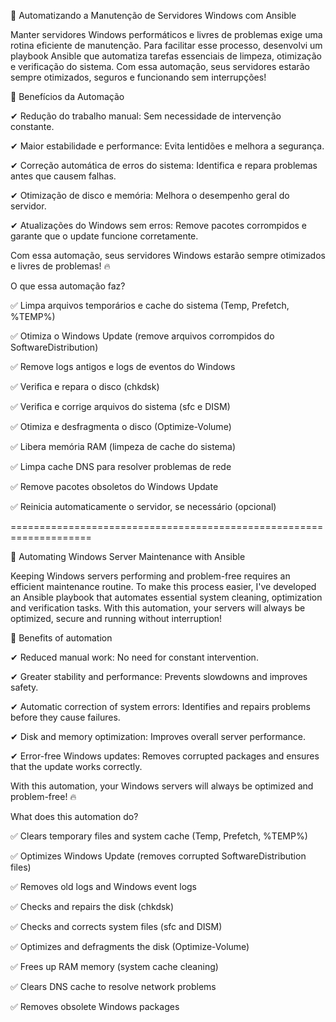 🚀 Automatizando a Manutenção de Servidores Windows com Ansible

Manter servidores Windows performáticos e livres de problemas exige uma rotina eficiente de manutenção. 
Para facilitar esse processo, desenvolvi um playbook Ansible que automatiza tarefas essenciais de limpeza, otimização e verificação do sistema.
Com essa automação, seus servidores estarão sempre otimizados, seguros e funcionando sem interrupções!

🚀 Benefícios da Automação

✔ Redução do trabalho manual: Sem necessidade de intervenção constante.

✔ Maior estabilidade e performance: Evita lentidões e melhora a segurança.

✔ Correção automática de erros do sistema: Identifica e repara problemas antes que causem falhas.

✔ Otimização de disco e memória: Melhora o desempenho geral do servidor.

✔ Atualizações do Windows sem erros: Remove pacotes corrompidos e garante que o update funcione corretamente.


Com essa automação, seus servidores Windows estarão sempre otimizados e livres de problemas! 🔥



O que essa automação faz?

✅ Limpa arquivos temporários e cache do sistema (Temp, Prefetch, %TEMP%)

✅ Otimiza o Windows Update (remove arquivos corrompidos do SoftwareDistribution)

✅ Remove logs antigos e logs de eventos do Windows

✅ Verifica e repara o disco (chkdsk)

✅ Verifica e corrige arquivos do sistema (sfc e DISM)

✅ Otimiza e desfragmenta o disco (Optimize-Volume)

✅ Libera memória RAM (limpeza de cache do sistema)

✅ Limpa cache DNS para resolver problemas de rede

✅ Remove pacotes obsoletos do Windows Update

✅ Reinicia automaticamente o servidor, se necessário (opcional)

====================================================================

🚀 Automating Windows Server Maintenance with Ansible

Keeping Windows servers performing and problem-free requires an efficient maintenance routine. 
To make this process easier, I've developed an Ansible playbook that automates essential system cleaning, optimization and verification tasks.
With this automation, your servers will always be optimized, secure and running without interruption!

🚀 Benefits of automation

✔ Reduced manual work: No need for constant intervention.

✔ Greater stability and performance: Prevents slowdowns and improves safety.

✔ Automatic correction of system errors: Identifies and repairs problems before they cause failures.

✔ Disk and memory optimization: Improves overall server performance.

✔ Error-free Windows updates: Removes corrupted packages and ensures that the update works correctly.


With this automation, your Windows servers will always be optimized and problem-free! 🔥



What does this automation do?

✅ Clears temporary files and system cache (Temp, Prefetch, %TEMP%)

✅ Optimizes Windows Update (removes corrupted SoftwareDistribution files)

✅ Removes old logs and Windows event logs

✅ Checks and repairs the disk (chkdsk)

✅ Checks and corrects system files (sfc and DISM)

✅ Optimizes and defragments the disk (Optimize-Volume)

✅ Frees up RAM memory (system cache cleaning)

✅ Clears DNS cache to resolve network problems

✅ Removes obsolete Windows packages 


